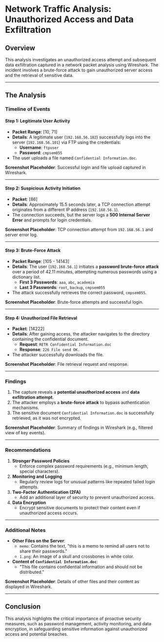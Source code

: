 # **Network Traffic Analysis: Unauthorized Access and Data Exfiltration**

## **Overview**  
This analysis investigates an unauthorized access attempt and subsequent data exfiltration captured in a network packet analysis using Wireshark. The incident involves a brute-force attack to gain unauthorized server access and the retrieval of sensitive data.

---

## **The Analysis**

### **Timeline of Events**

#### **Step 1: Legitimate User Activity**
- **Packet Range**: [10, 71]  
- **Details**: A legitimate user (`192.168.56.102`) successfully logs into the server (`192.168.56.101`) via FTP using the credentials:  
  - **Username**: `ftpuser`  
  - **Password**: `cmpsem055`  
- The user uploads a file named `Confidential Information.doc`.

**Screenshot Placeholder**: Successful login and file upload captured in Wireshark.

---

#### **Step 2: Suspicious Activity Initiation**
- **Packet**: [86]  
- **Details**: Approximately 15.5 seconds later, a TCP connection attempt originates from a different IP address (`192.168.56.1`).  
- The connection succeeds, but the server logs a **500 Internal Server Error** and prompts for login credentials.

**Screenshot Placeholder**: TCP connection attempt from `192.168.56.1` and server error log.

---

#### **Step 3: Brute-Force Attack**
- **Packet Range**: [105 - 14143]  
- **Details**: The user (`192.168.56.1`) initiates a **password brute-force attack** over a period of 42.11 minutes, attempting numerous passwords using a dictionary list.  
  - **First 3 Passwords**: `aaa`, `abc`, `academia`  
  - **Last 3 Passwords**: `root`, `backup`, `cmpsem055`  
- The attack successfully retrieves the correct password, `cmpsem055`.

**Screenshot Placeholder**: Brute-force attempts and successful login.

---

#### **Step 4: Unauthorized File Retrieval**
- **Packet**: [14222]  
- **Details**: After gaining access, the attacker navigates to the directory containing the confidential document.  
  - **Request**: `RETR Confidential Information.doc`  
  - **Response**: `226 File send OK.`  
- The attacker successfully downloads the file.

**Screenshot Placeholder**: File retrieval request and response.

---

### **Findings**
1. The capture reveals a **potential unauthorized access** and **data exfiltration attempt**.  
2. The attacker employs a **brute-force attack** to bypass authentication mechanisms.  
3. The sensitive document `Confidential Information.doc` is successfully retrieved, as it was not encrypted.

**Screenshot Placeholder**: Summary of findings in Wireshark (e.g., filtered view of key events).

---

### **Recommendations**

1. **Stronger Password Policies**  
   - Enforce complex password requirements (e.g., minimum length, special characters).  
2. **Monitoring and Logging**  
   - Regularly review logs for unusual patterns like repeated failed login attempts.  
3. **Two-Factor Authentication (2FA)**  
   - Add an additional layer of security to prevent unauthorized access.  
4. **Data Encryption**  
   - Encrypt sensitive documents to protect their content even if unauthorized access occurs.

---

### **Additional Notes**

- **Other Files on the Server**:  
  - `memo`: Contains the text, "this is a memo to remind all users not to share their passwords."  
  - `1.png`: An image of a skull and crossbones in white color.  
- **Content of `Confidential Information.doc`**:  
  - "This file contains confidential information and should not be distributed."

**Screenshot Placeholder**: Details of other files and their content as displayed in Wireshark.

---

## **Conclusion**  
This analysis highlights the critical importance of proactive security measures, such as password management, activity monitoring, and data encryption, in safeguarding sensitive information against unauthorized access and potential breaches.
